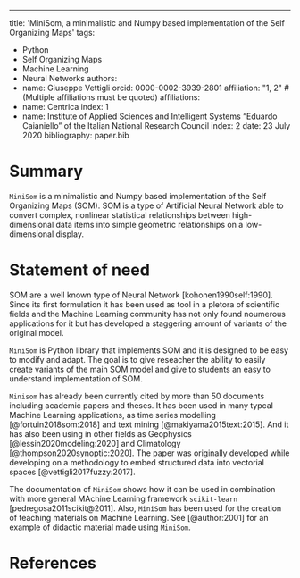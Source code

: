 ---
title: 'MiniSom, a minimalistic and Numpy based implementation of the Self Organizing Maps'
tags:
  - Python
  - Self Organizing Maps
  - Machine Learning
  - Neural Networks
authors:
  - name: Giuseppe Vettigli
    orcid: 0000-0002-3939-2801
    affiliation: "1, 2" # (Multiple affiliations must be quoted)
affiliations:
 - name: Centrica
   index: 1
 - name: Institute of Applied Sciences and Intelligent Systems “Eduardo Caianiello” of the Italian National Research Council
   index: 2
date: 23 July 2020
bibliography: paper.bib

# Summary

`MiniSom` is a minimalistic and Numpy based implementation of the Self Organizing Maps (SOM). SOM is a type of Artificial Neural Network able to convert complex, nonlinear statistical relationships between high-dimensional data items into simple geometric relationships on a low-dimensional display.


# Statement of need 

SOM are a well known type of Neural Network [kohonen1990self:1990]. Since its first formulation it has been used as tool in a pletora of scientific fields and the Machine Learning community has not only found noumerous applications for it but has developed a staggering amount of variants of the original model.

`MiniSom` is Python library that implements SOM and it is designed to be easy to modify and adapt. The goal is to give reseacher the ability to easily create variants of the main SOM model and give to students an easy to understand implementation of SOM.

`Minisom` has already been currently cited by more than 50 documents including academic papers and theses. It has been used in many typcal Machine Learning applications, as time series modelling [@fortuin2018som:2018] and text mining [@makiyama2015text:2015]. And it has also been using in other fields as Geophysics [@lessin2020modeling:2020] and Climatology [@thompson2020synoptic:2020]. The paper was originally developed while developing on a methodology to embed structured data into vectorial spaces [@vettigli2017fuzzy:2017].

The documentation of `MiniSom` shows how it can be used in combination with more general MAchine Learning framework `scikit-learn` [pedregosa2011scikit@2011]. Also, `MiniSom` has been used for the creation of teaching materials on Machine Learning. See [@author:2001] for an example of didactic material made using `MiniSom`.


# References